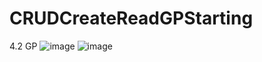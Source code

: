 # CRUDCreateReadGPStarting
4.2 GP
![image](https://github.com/user-attachments/assets/4af62785-6802-474c-bc5d-f8bf961ee378)
![image](https://github.com/user-attachments/assets/38594cde-99bb-4455-9fa8-8a7e11bce39f)
